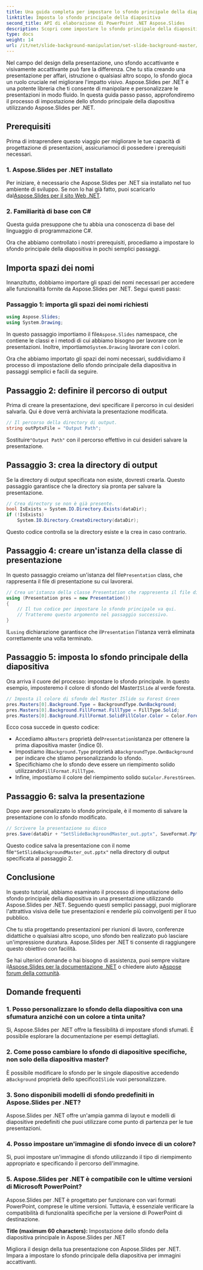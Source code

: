 ```yaml
---
title: Una guida completa per impostare lo sfondo principale della diapositiva
linktitle: Imposta lo sfondo principale della diapositiva
second_title: API di elaborazione di PowerPoint .NET Aspose.Slides
description: Scopri come impostare lo sfondo principale della diapositiva utilizzando Aspose.Slides per .NET per migliorare visivamente le tue presentazioni.
type: docs
weight: 14
url: /it/net/slide-background-manipulation/set-slide-background-master/
---
```


Nel campo del design della presentazione, uno sfondo accattivante e visivamente accattivante può fare la differenza. Che tu stia creando una presentazione per affari, istruzione o qualsiasi altro scopo, lo sfondo gioca un ruolo cruciale nel migliorare l'impatto visivo. Aspose.Slides per .NET è una potente libreria che ti consente di manipolare e personalizzare le presentazioni in modo fluido. In questa guida passo passo, approfondiremo il processo di impostazione dello sfondo principale della diapositiva utilizzando Aspose.Slides per .NET. 

## Prerequisiti

Prima di intraprendere questo viaggio per migliorare le tue capacità di progettazione di presentazioni, assicuriamoci di possedere i prerequisiti necessari.

### 1. Aspose.Slides per .NET installato

 Per iniziare, è necessario che Aspose.Slides per .NET sia installato nel tuo ambiente di sviluppo. Se non lo hai già fatto, puoi scaricarlo dal[Aspose.Slides per il sito Web .NET](https://releases.aspose.com/slides/net/).

### 2. Familiarità di base con C#

Questa guida presuppone che tu abbia una conoscenza di base del linguaggio di programmazione C#.

Ora che abbiamo controllato i nostri prerequisiti, procediamo a impostare lo sfondo principale della diapositiva in pochi semplici passaggi.

## Importa spazi dei nomi

Innanzitutto, dobbiamo importare gli spazi dei nomi necessari per accedere alle funzionalità fornite da Aspose.Slides per .NET. Segui questi passi:

### Passaggio 1: importa gli spazi dei nomi richiesti

```csharp
using Aspose.Slides;
using System.Drawing;
```

 In questo passaggio importiamo il file`Aspose.Slides` namespace, che contiene le classi e i metodi di cui abbiamo bisogno per lavorare con le presentazioni. Inoltre, importiamo`System.Drawing` lavorare con i colori.

Ora che abbiamo importato gli spazi dei nomi necessari, suddividiamo il processo di impostazione dello sfondo principale della diapositiva in passaggi semplici e facili da seguire.

## Passaggio 2: definire il percorso di output

Prima di creare la presentazione, devi specificare il percorso in cui desideri salvarla. Qui è dove verrà archiviata la presentazione modificata.

```csharp
// Il percorso della directory di output.
string outPptxFile = "Output Path";
```

 Sostituire`"Output Path"` con il percorso effettivo in cui desideri salvare la presentazione.

## Passaggio 3: crea la directory di output

Se la directory di output specificata non esiste, dovresti crearla. Questo passaggio garantisce che la directory sia pronta per salvare la presentazione.

```csharp
// Crea directory se non è già presente.
bool IsExists = System.IO.Directory.Exists(dataDir);
if (!IsExists)
    System.IO.Directory.CreateDirectory(dataDir);
```

Questo codice controlla se la directory esiste e la crea in caso contrario.

## Passaggio 4: creare un'istanza della classe di presentazione

 In questo passaggio creiamo un'istanza del file`Presentation` class, che rappresenta il file di presentazione su cui lavorerai.

```csharp
// Crea un'istanza della classe Presentation che rappresenta il file di presentazione
using (Presentation pres = new Presentation())
{
    // Il tuo codice per impostare lo sfondo principale va qui.
    // Tratteremo questo argomento nel passaggio successivo.
}
```

 IL`using` dichiarazione garantisce che il`Presentation` l'istanza verrà eliminata correttamente una volta terminato.

## Passaggio 5: imposta lo sfondo principale della diapositiva

 Ora arriva il cuore del processo: impostare lo sfondo principale. In questo esempio, imposteremo il colore di sfondo del Master`ISlide` al verde foresta. 

```csharp
// Imposta il colore di sfondo del Master ISlide su Forest Green
pres.Masters[0].Background.Type = BackgroundType.OwnBackground;
pres.Masters[0].Background.FillFormat.FillType = FillType.Solid;
pres.Masters[0].Background.FillFormat.SolidFillColor.Color = Color.ForestGreen;
```

Ecco cosa succede in questo codice:

-  Accediamo al`Masters` proprietà del`Presentation`istanza per ottenere la prima diapositiva master (indice 0).
-  Impostiamo il`Background.Type` proprietà a`BackgroundType.OwnBackground` per indicare che stiamo personalizzando lo sfondo.
-  Specifichiamo che lo sfondo deve essere un riempimento solido utilizzando`FillFormat.FillType`.
-  Infine, impostiamo il colore del riempimento solido su`Color.ForestGreen`.

## Passaggio 6: salva la presentazione

Dopo aver personalizzato lo sfondo principale, è il momento di salvare la presentazione con lo sfondo modificato.

```csharp
// Scrivere la presentazione su disco
pres.Save(dataDir + "SetSlideBackgroundMaster_out.pptx", SaveFormat.Pptx);
```

 Questo codice salva la presentazione con il nome file`"SetSlideBackgroundMaster_out.pptx"` nella directory di output specificata al passaggio 2.

## Conclusione

In questo tutorial, abbiamo esaminato il processo di impostazione dello sfondo principale della diapositiva in una presentazione utilizzando Aspose.Slides per .NET. Seguendo questi semplici passaggi, puoi migliorare l'attrattiva visiva delle tue presentazioni e renderle più coinvolgenti per il tuo pubblico.

Che tu stia progettando presentazioni per riunioni di lavoro, conferenze didattiche o qualsiasi altro scopo, uno sfondo ben realizzato può lasciare un'impressione duratura. Aspose.Slides per .NET ti consente di raggiungere questo obiettivo con facilità.

Se hai ulteriori domande o hai bisogno di assistenza, puoi sempre visitare il[Aspose.Slides per la documentazione .NET](https://reference.aspose.com/slides/net/) o chiedere aiuto a[Aspose forum della comunità](https://forum.aspose.com/).

## Domande frequenti

### 1. Posso personalizzare lo sfondo della diapositiva con una sfumatura anziché con un colore a tinta unita?

Sì, Aspose.Slides per .NET offre la flessibilità di impostare sfondi sfumati. È possibile esplorare la documentazione per esempi dettagliati.

### 2. Come posso cambiare lo sfondo di diapositive specifiche, non solo della diapositiva master?

 È possibile modificare lo sfondo per le singole diapositive accedendo a`Background` proprietà dello specifico`ISlide` vuoi personalizzare.

### 3. Sono disponibili modelli di sfondo predefiniti in Aspose.Slides per .NET?

Aspose.Slides per .NET offre un'ampia gamma di layout e modelli di diapositive predefiniti che puoi utilizzare come punto di partenza per le tue presentazioni.

### 4. Posso impostare un'immagine di sfondo invece di un colore?

Sì, puoi impostare un'immagine di sfondo utilizzando il tipo di riempimento appropriato e specificando il percorso dell'immagine.

### 5. Aspose.Slides per .NET è compatibile con le ultime versioni di Microsoft PowerPoint?

Aspose.Slides per .NET è progettato per funzionare con vari formati PowerPoint, comprese le ultime versioni. Tuttavia, è essenziale verificare la compatibilità di funzionalità specifiche per la versione di PowerPoint di destinazione.




**Title (maximum 60 characters):** Impostazione dello sfondo della diapositiva principale in Aspose.Slides per .NET

Migliora il design della tua presentazione con Aspose.Slides per .NET. Impara a impostare lo sfondo principale della diapositiva per immagini accattivanti.